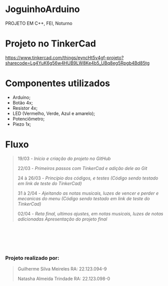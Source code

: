 # JoguinhoArduino
PROJETO EM C++, FEI, Noturno

# Projeto no TinkerCad
https://www.tinkercad.com/things/eyncHt5v4gf-projeto?sharecode=Lg4YuK6g56w4HUB9LW8Ke4b5_UBq8eg5Rpgb4Bd85tg

# Componentes utilizados
- Arduíno;
- Botão 4x;
- Resistor 4x;
- LED (Vermelho, Verde, Azul e amarelo);
- Potenciômetro;
- Piezo 1x;

# Fluxo
> 19/03 - _Início e criação do projeto no GitHub_
> 
> 22/03 - _Primeiros passos com TinkerCad e adição dele ao Git_
> 
> 24 à 26/03 - _Princípio dos códigos, e testes (Código sendo testado em link de teste do TinkerCad)_
> 
> 31 à 2/04 - _Ajeitando as notas musicais, luzes de vencer e perder e mecanicas do menu (Código sendo testado em link de teste do TinkerCad)_
>
> 02/04 - _Reta final, ultimos ajustes, em notas musicais, luzes de notas adicionadas_
> _Apresentação do projeto final_
<br>
<br>
<br>

<br>

### Projeto realizado por:
> Guilherme Silva Meireles RA: 22.123.094-9
> 
> Natasha Almeida Trindade RA: 22.123.098-0
